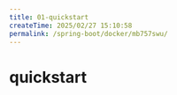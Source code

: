 ```yaml
---
title: 01-quickstart
createTime: 2025/02/27 15:10:58
permalink: /spring-boot/docker/mb757swu/
---
```

# quickstart
